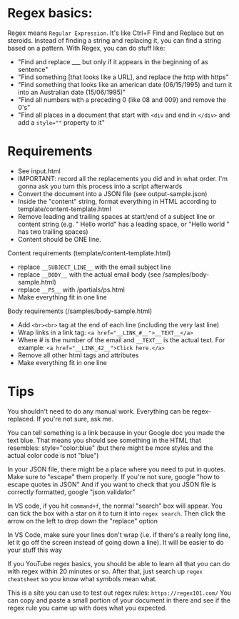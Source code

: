 
Regex basics:
=======================
Regex means `Regular Expression`. It's like Ctrl+F Find and Replace but on steroids. Instead of finding a string and replacing it, you can find a string based on a pattern. With Regex, you can do stuff like: 

- "Find and replace ___ but only if it appears in the beginning of as sentence"
- "Find something [that looks like a URL], and replace the http with https"
- "Find something that looks like an american date (06/15/1995) and turn it into an Australian date (15/06/1995)"
- "Find all numbers with a preceding 0 (like 08 and 009) and remove the 0's"
- "Find all places in a document that start with `<div` and end in `</div>` and add a `style=""` property to it"

Requirements
=======================

- See input.html
- IMPORTANT: record all the replacements you did and in what order. I'm gonna ask you turn this process into a script afterwards
- Convert the document into a JSON file (see output-sample.json)
- Inside the "content" string, format everything in HTML according to template/content-template.html
- Remove leading and trailing spaces at start/end of a subject line or content string (e.g. " Hello world" has a leading space, or "Hello world  " has two trailing spaces)
- Content should be ONE line.

Content requirements (template/content-template.html)

- replace `__SUBJECT_LINE__` with the email subject line
- replace `__BODY__` with the actual email body (see /samples/body-sample.html)
- replace `__PS__` with /partials/ps.html
- Make everything fit in one line

Body requirements (/samples/body-sample.html)

- Add `<br><br>` tag at the end of each line (including the very last line)
- Wrap links in a link tag:
`<a href="__LINK_#__">__TEXT__</a>`
- Where # is the number of the email and `__TEXT__` is the actual text. For example:
`<a href="__LINK_42__">Click here.</a>`
- Remove all other html tags and attributes
- Make everything fit in one line

Tips
=======================

You shouldn't need to do any manual work. Everything can be regex-replaced. If you're not sure, ask me.

You can tell something is a link because in your Google doc you made the text blue. That means you should see something in the HTML that resembles:
style="color:blue"
(but there might be more styles and the actual color code is not "blue")

In your JSON file, there might be a place where you need to put in quotes. Make sure to "escape" them properly.
If you're not sure, google "how to escape quotes in JSON"
And if you want to check that you JSON file is correctly formatted, google "json validator"

In VS code, if you hit `command+f`, the normal "search" box will appear. You can tick the box with a star on it to turn it into `regex search`. Then click the arrow on the left to drop down the "replace" option

In VS Code, make sure your lines don't wrap (i.e. if there's a really long line, let it go off the screen instead of going down a line). It will be easier to do your stuff this way

If you YouTube regex basics, you should be able to learn all that you can do with regex within 20 minutes or so. After that, just search up `regex cheatsheet` so you know what symbols mean what.

This is a site you can use to test out regex rules:
`https://regex101.com/`
You can copy and paste a small portion of your document in there and see if the regex rule you came up with does what you expected.